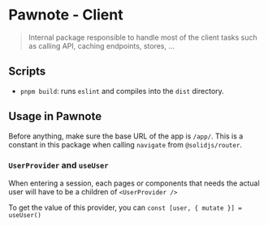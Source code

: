 # Pawnote - Client

> Internal package responsible to handle most of the client tasks such
> as calling API, caching endpoints, stores, ...

## Scripts

- `pnpm build`: runs `eslint` and compiles into the `dist` directory.

## Usage in Pawnote

Before anything, make sure the base URL of the app is `/app/`.
This is a constant in this package when calling `navigate` from `@solidjs/router`.

### `UserProvider` and `useUser`

When entering a session, each pages or components that needs the actual user
will have to be a children of `<UserProvider />`

To get the value of this provider, you can `const [user, { mutate }] = useUser()`
